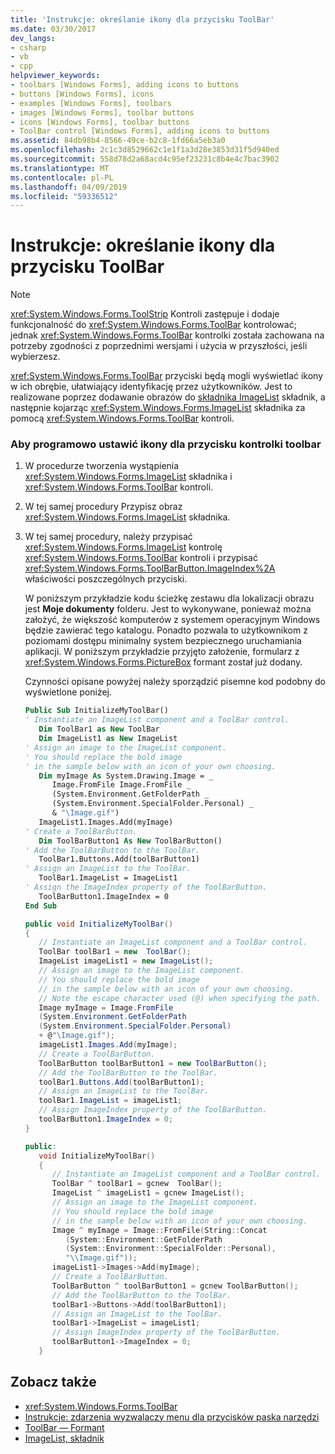```yaml
---
title: 'Instrukcje: określanie ikony dla przycisku ToolBar'
ms.date: 03/30/2017
dev_langs:
- csharp
- vb
- cpp
helpviewer_keywords:
- toolbars [Windows Forms], adding icons to buttons
- buttons [Windows Forms], icons
- examples [Windows Forms], toolbars
- images [Windows Forms], toolbar buttons
- icons [Windows Forms], toolbar buttons
- ToolBar control [Windows Forms], adding icons to buttons
ms.assetid: 84db98b4-8566-49ce-b2c8-1fd66a5eb3a0
ms.openlocfilehash: 2c1c3d8529662c1e1f1a3d28e3853d31f5d940ed
ms.sourcegitcommit: 558d78d2a68acd4c95ef23231c8b4e4c7bac3902
ms.translationtype: MT
ms.contentlocale: pl-PL
ms.lasthandoff: 04/09/2019
ms.locfileid: "59336512"
---
```

# <a name="how-to-define-an-icon-for-a-toolbar-button"></a>Instrukcje: określanie ikony dla przycisku ToolBar
> [!NOTE]
>  <xref:System.Windows.Forms.ToolStrip> Kontroli zastępuje i dodaje funkcjonalność do <xref:System.Windows.Forms.ToolBar> kontrolować; jednak <xref:System.Windows.Forms.ToolBar> kontrolki została zachowana na potrzeby zgodności z poprzednimi wersjami i użycia w przyszłości, jeśli wybierzesz.  
  
 <xref:System.Windows.Forms.ToolBar> przyciski będą mogli wyświetlać ikony w ich obrębie, ułatwiający identyfikację przez użytkowników. Jest to realizowane poprzez dodawanie obrazów do [składnika ImageList](imagelist-component-windows-forms.md) składnik, a następnie kojarząc <xref:System.Windows.Forms.ImageList> składnika za pomocą <xref:System.Windows.Forms.ToolBar> kontroli.  
  
### <a name="to-set-an-icon-for-a-toolbar-button-programmatically"></a>Aby programowo ustawić ikony dla przycisku kontrolki toolbar  
  
1. W procedurze tworzenia wystąpienia <xref:System.Windows.Forms.ImageList> składnika i <xref:System.Windows.Forms.ToolBar> kontroli.  
  
2. W tej samej procedury Przypisz obraz <xref:System.Windows.Forms.ImageList> składnika.  
  
3. W tej samej procedury, należy przypisać <xref:System.Windows.Forms.ImageList> kontrolę <xref:System.Windows.Forms.ToolBar> kontroli i przypisać <xref:System.Windows.Forms.ToolBarButton.ImageIndex%2A> właściwości poszczególnych przyciski.  
  
     W poniższym przykładzie kodu ścieżkę zestawu dla lokalizacji obrazu jest **Moje dokumenty** folderu. Jest to wykonywane, ponieważ można założyć, że większość komputerów z systemem operacyjnym Windows będzie zawierać tego katalogu. Ponadto pozwala to użytkownikom z poziomami dostępu minimalny system bezpiecznego uruchamiania aplikacji. W poniższym przykładzie przyjęto założenie, formularz z <xref:System.Windows.Forms.PictureBox> formant został już dodany.  
  
     Czynności opisane powyżej należy sporządzić pisemne kod podobny do wyświetlone poniżej.  
  
    ```vb  
    Public Sub InitializeMyToolBar()  
    ' Instantiate an ImageList component and a ToolBar control.  
       Dim ToolBar1 as New ToolBar  
       Dim ImageList1 as New ImageList  
    ' Assign an image to the ImageList component.  
    ' You should replace the bold image  
    ' in the sample below with an icon of your own choosing.  
       Dim myImage As System.Drawing.Image = _   
          Image.FromFile Image.FromFile _  
          (System.Environment.GetFolderPath _  
          (System.Environment.SpecialFolder.Personal) _  
          & "\Image.gif")  
       ImageList1.Images.Add(myImage)  
    ' Create a ToolBarButton.  
       Dim ToolBarButton1 As New ToolBarButton()  
    ' Add the ToolBarButton to the ToolBar.  
       ToolBar1.Buttons.Add(toolBarButton1)  
    ' Assign an ImageList to the ToolBar.  
       ToolBar1.ImageList = ImageList1  
    ' Assign the ImageIndex property of the ToolBarButton.  
       ToolBarButton1.ImageIndex = 0  
    End Sub  
    ```  
  
    ```csharp  
    public void InitializeMyToolBar()  
    {  
       // Instantiate an ImageList component and a ToolBar control.  
       ToolBar toolBar1 = new  ToolBar();   
       ImageList imageList1 = new ImageList();  
       // Assign an image to the ImageList component.  
       // You should replace the bold image   
       // in the sample below with an icon of your own choosing.  
       // Note the escape character used (@) when specifying the path.  
       Image myImage = Image.FromFile  
       (System.Environment.GetFolderPath  
       (System.Environment.SpecialFolder.Personal)  
       + @"\Image.gif");  
       imageList1.Images.Add(myImage);  
       // Create a ToolBarButton.  
       ToolBarButton toolBarButton1 = new ToolBarButton();  
       // Add the ToolBarButton to the ToolBar.  
       toolBar1.Buttons.Add(toolBarButton1);  
       // Assign an ImageList to the ToolBar.  
       toolBar1.ImageList = imageList1;  
       // Assign ImageIndex property of the ToolBarButton.  
       toolBarButton1.ImageIndex = 0;  
    }  
    ```  
  
    ```cpp  
    public:  
       void InitializeMyToolBar()  
       {  
          // Instantiate an ImageList component and a ToolBar control.  
          ToolBar ^ toolBar1 = gcnew  ToolBar();   
          ImageList ^ imageList1 = gcnew ImageList();  
          // Assign an image to the ImageList component.  
          // You should replace the bold image   
          // in the sample below with an icon of your own choosing.  
          Image ^ myImage = Image::FromFile(String::Concat  
             (System::Environment::GetFolderPath  
             (System::Environment::SpecialFolder::Personal),  
             "\\Image.gif"));  
          imageList1->Images->Add(myImage);  
          // Create a ToolBarButton.  
          ToolBarButton ^ toolBarButton1 = gcnew ToolBarButton();  
          // Add the ToolBarButton to the ToolBar.  
          toolBar1->Buttons->Add(toolBarButton1);  
          // Assign an ImageList to the ToolBar.  
          toolBar1->ImageList = imageList1;  
          // Assign ImageIndex property of the ToolBarButton.  
          toolBarButton1->ImageIndex = 0;  
       }  
    ```  
  
## <a name="see-also"></a>Zobacz także

- <xref:System.Windows.Forms.ToolBar>
- [Instrukcje: zdarzenia wyzwalaczy menu dla przycisków paska narzędzi](how-to-trigger-menu-events-for-toolbar-buttons.md)
- [ToolBar — Formant](toolbar-control-windows-forms.md)
- [ImageList, składnik](imagelist-component-windows-forms.md)
